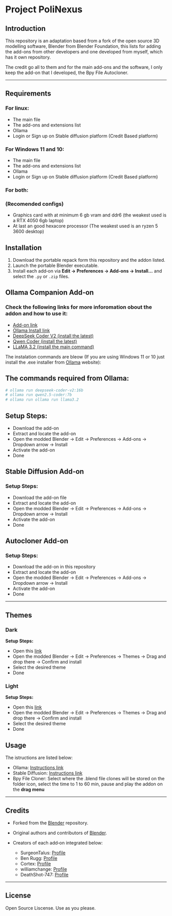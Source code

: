# Project PoliNexus

## Introduction

This repository is an adaptation based from a fork of the open source 3D modelling software, Blender from Blender Foundation, this lists for adding the add-ons from other developers and one developed from myself, which has it own repository.

The credit go all to them and for the main add-ons and the software, I only keep the add-on that I developed, the Bpy File Autocloner.

---

## Requirements

### For linux:

- The main file
- The add-ons and extensions list
- Ollama
- Login or Sign up on Stable diffusion platform (Credit Based platform)

### For Windows 11 and 10:

- The main file
- The add-ons and extensions list
- Ollama
- Login or Sign up on Stable diffusion platform (Credit Based platform)

### For both:

### (Recomended configs)

- Graphics card with at minimum 6 gb vram and ddr6 (the weakest used is a RTX 4050 6gb laptop)
- At last an good hexacore processor (The weakest used is an ryzen 5 3600 desktop)

## Installation

1. Download the portable repack form this repository and the addon listed.
2. Launch the portable Blender executable.
3. Install each add‑on via **Edit → Preferences → Add‑ons → Install...** and select the `.py` or `.zip` files.

## Ollama Companion Add‑on

### Check the following links for more inforomation obout the addon and how to use it:

- [Add-on link](https://github.com/SurgeonTalus/OllamaBlenderBridge)
- [Ollama Install link](https://ollama.com/download)
- [DeepSeek Coder V2 (install the latest)](https://ollama.com/library/deepseek-coder-v2)
- [Qwen Coder (install the latest)](https://ollama.com/library/qwen2.5-coder)
- [LLaMA 3.2 (install the main command)](https://ollama.com/library/llama3.2)

The instalation commands are bleow (If you are using Windows 11 or 10 just install the .exe installer from [Ollama](https://ollama.com/download) website):

## The commands required from Ollama:

```bash
# ollama run deepseek-coder-v2:16b
# ollama run qwen2.5-coder:7b
# ollama run ollama run llama3.2
```

## Setup Steps:

- Download the add-on
- Extract and locate the add-on
- Open the modded Blender -> Edit -> Preferences -> Add-ons -> Dropdown arrow -> Install
- Activate the add-on
- Done

## Stable Diffusion Add‑on

### Setup Steps:

- Download the add-on file
- Extract and locate the add-on
- Open the modded Blender -> Edit -> Preferences -> Add-ons -> Dropdown arrow -> Install
- Activate the add-on
- Done

## Autocloner Add‑on

### Setup Steps:

- Download the add-on in this repository
- Extract and locate the add-on
- Open the modded Blender -> Edit -> Preferences -> Add-ons -> Dropdown arrow -> Install
- Activate the add-on
- Done

---

## Themes

### Dark

**Setup Steps:**

- Open this [link](https://extensions.blender.org/themes/midnight-blue-theme/)
- Open the modded Blender -> Edit -> Preferences -> Themes -> Drag and drop there -> Confirm and install
- Select the desired theme
- Done

### Light

**Setup Steps:**

- Open this [link](https://extensions.blender.org/themes/deepsea-explorer/)
- Open the modded Blender -> Edit -> Preferences -> Themes -> Drag and drop there -> Confirm and install
- Select the desired theme
- Done

## Usage

The istructions are listed below:

- Ollama: [Instructions link](https://github.com/SurgeonTalus/OllamaBlenderBridge)
- Stable Diffusion: [Instructions link](https://www.youtube.com/watch?v=tmyln5bwnO8)
- Bpy File Cloner: Select where the .blend file clones will be stored on the folder icon, select the time to 1 to 60 min, pause and play the addon on the **drag menu**

---

## Credits

* Forked from the [Blender](https://github.com/blender/blender) repository.
* Original authors and contributors of [Blender](https://www.blender.org/).
* Creators of each add‑on integrated below:
  
  - SurgeonTalus: [Profile](https://github.com/SurgeonTalus)
  - Ben Rugg: [Profile](https://github.com/benrugg)
  - Cortex: [Profile](https://github.com/C0rtex5)
  - williamchange: [Profile](https://github.com/williamchange)
  - DeathShot-747: [Profile](https://extensions.blender.org/author/1515/)
    
---

## License

Open Source Liscense. Use as you please.
